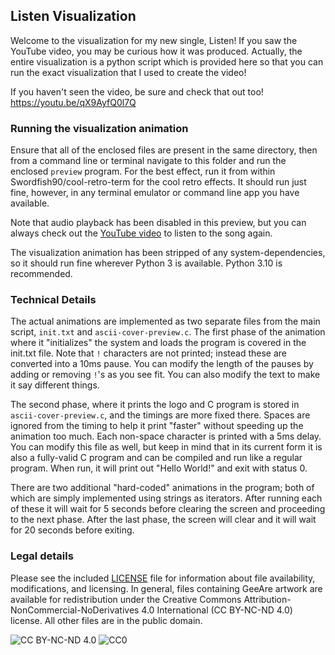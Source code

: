 ## Listen Visualization

Welcome to the visualization for my new single, Listen! If you saw the YouTube 
video, you may be curious how it was produced. Actually, the entire 
visualization is a python script which is provided here so that you can run the 
exact visualization that I used to create the video!

If you haven't seen the video, be sure and check that out too! https://youtu.be/qX9AyfQ0l7Q


### Running the visualization animation

Ensure that all of the enclosed files are present in the same directory, then 
from a command line or terminal navigate to this folder and run the enclosed 
`preview` program. For the best effect, run it from within Swordfish90/cool-retro-term for the cool retro effects. It should run just fine, however, in 
any terminal emulator or command line app you have available. 

Note that audio playback has been disabled in this preview, but you can always
check out the [YouTube video](https://youtu.be/qX9AyfQ0l7Q) to listen to the 
song again.

The visualization animation has been stripped of any system-dependencies, so it 
should run fine wherever Python 3 is available. Python 3.10 is recommended. 


### Technical Details

The actual animations are implemented as two separate files from the main 
script, `init.txt` and `ascii-cover-preview.c`. The first phase of the animation
where it "initializes" the system and loads the program is covered in the 
init.txt file. Note that `!` characters are not printed; instead these are 
converted into a 10ms pause. You can modify the length of the pauses by adding 
or removing `!`'s as you see fit. You can also modify the text to make it say 
different things.

The second phase, where it prints the logo and C program is stored in 
`ascii-cover-preview.c`, and the timings are more fixed there. Spaces are 
ignored from the timing to help it print "faster" without speeding up the 
animation too much. Each non-space character is printed with a 5ms delay. You 
can modify this file as well, but keep in mind that in its current form it is 
also a fully-valid C program and can be compiled and run like a regular program. 
When run, it will print out "Hello World!" and exit with status 0.

There are two additional "hard-coded" animations in the program; both of which 
are simply implemented using strings as iterators. After running each of these 
it will wait for 5 seconds before clearing the screen and proceeding to the next 
phase. After the last phase, the screen will clear and it will wait for 20 
seconds before exiting. 


### Legal details

Please see the included [LICENSE](https://github.com/geeare/listen-video/blob/main/LICENSE)
file for information about file availability, modifications, and licensing. In 
general, files containing GeeAre artwork are available for redistribution under 
the Creative Commons Attribution-NonCommercial-NoDerivatives 4.0 International 
(CC BY-NC-ND 4.0) license. All other files are in the public domain.

![CC BY-NC-ND 4.0](https://i.creativecommons.org/l/by-nc-nd/4.0/88x31.png)
![CC0](http://i.creativecommons.org/p/zero/1.0/88x31.png)